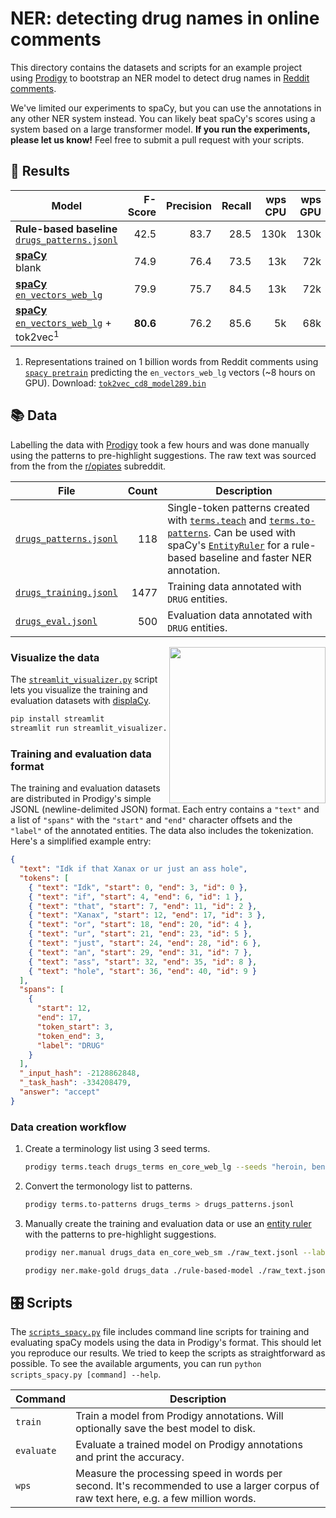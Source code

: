 # NER: detecting drug names in online comments

This directory contains the datasets and scripts for an example project using [Prodigy](https://prodi.gy) to bootstrap an NER model to detect drug names in [Reddit comments](https://files.pushshift.io/reddit/comments/).

We've limited our experiments to spaCy, but you can use the annotations in any other NER system instead. You can likely beat spaCy's scores using a system based on a large transformer model. **If you run the experiments, please let us know!** Feel free to submit a pull request with your scripts.

## 🧮 Results

| Model                                                                                                                         |  F-Score | Precision | Recall | wps CPU | wps GPU | # Examples |
| ----------------------------------------------------------------------------------------------------------------------------- | -------: | --------: | -----: | ------: | ------: | ---------: |
| **Rule-based baseline**<br />[`drugs_patterns.jsonl`](drugs_patterns.jsonl)                                                   |     42.5 |      83.7 |   28.5 |    130k |    130k |          0 |
| **[spaCy](https://spacy.io)**<br />blank                                                                                      |     74.9 |      76.4 |   73.5 |     13k |     72k |       1477 |
| **[spaCy](https://spacy.io)**<br /> [`en_vectors_web_lg`](https://spacy.io/models/en#en_vectors_web_lg)                       |     79.9 |      75.7 |   84.5 |     13k |     72k |       1477 |
| **[spaCy](https://spacy.io)**<br /> [`en_vectors_web_lg`](https://spacy.io/models/en#en_vectors_web_lg) + tok2vec<sup>1</sup> | **80.6** |      76.2 |   85.6 |      5k |     68k |       1477 |

1. Representations trained on 1 billion words from Reddit comments using [`spacy pretrain`](https://spacy.io/api/cli#pretrain) predicting the `en_vectors_web_lg` vectors (~8 hours on GPU). Download: [`tok2vec_cd8_model289.bin`](https://github.com/explosion/projects/releases/download/tok2vec/tok2vec_cd8_model289.bin)

## 📚 Data

Labelling the data with [Prodigy](https://prodi.gy) took a few hours and was done manually using the patterns to pre-highlight suggestions. The raw text was sourced from the from the [r/opiates](https://www.reddit.com/r/opiates/) subreddit.

| File                                           | Count | Description                                                                                                                                                                                                                                                                                                                     |
| ---------------------------------------------- | ----: | ------------------------------------------------------------------------------------------------------------------------------------------------------------------------------------------------------------------------------------------------------------------------------------------------------------------------------- |
| [`drugs_patterns.jsonl`](drugs_patterns.jsonl) |   118 | Single-token patterns created with [`terms.teach`](https://prodi.gy/docs/recipes#terms-teach) and [`terms.to-patterns`](https://prodi.gy/docs/recipes#terms-to-patterns). Can be used with spaCy's [`EntityRuler`](https://spacy.io/usage/rule-based-matching#entityruler) for a rule-based baseline and faster NER annotation. |
| [`drugs_training.jsonl`](drugs_eval.jsonl)     |  1477 | Training data annotated with `DRUG` entities.                                                                                                                                                                                                                                                                                   |
| [`drugs_eval.jsonl`](drugs_eval.jsonl)         |   500 | Evaluation data annotated with `DRUG` entities.                                                                                                                                                                                                                                                                                 |

<img width="250" src="https://user-images.githubusercontent.com/13643239/69343764-7eb5c900-0c6e-11ea-8efd-880048cba6b4.png" alt="" align="right">

### Visualize the data

The [`streamlit_visualizer.py`](streamlit_visualizer.py) script lets you visualize the training and evaluation datasets with [displaCy](https://spacy.io/usage/visualizers).

```bash
pip install streamlit
streamlit run streamlit_visualizer.py
```

### Training and evaluation data format

The training and evaluation datasets are distributed in Prodigy's simple JSONL (newline-delimited JSON) format. Each entry contains a `"text"` and a list of `"spans"` with the `"start"` and `"end"` character offsets and the `"label"` of the annotated entities. The data also includes the tokenization. Here's a simplified example entry:

```json
{
  "text": "Idk if that Xanax or ur just an ass hole",
  "tokens": [
    { "text": "Idk", "start": 0, "end": 3, "id": 0 },
    { "text": "if", "start": 4, "end": 6, "id": 1 },
    { "text": "that", "start": 7, "end": 11, "id": 2 },
    { "text": "Xanax", "start": 12, "end": 17, "id": 3 },
    { "text": "or", "start": 18, "end": 20, "id": 4 },
    { "text": "ur", "start": 21, "end": 23, "id": 5 },
    { "text": "just", "start": 24, "end": 28, "id": 6 },
    { "text": "an", "start": 29, "end": 31, "id": 7 },
    { "text": "ass", "start": 32, "end": 35, "id": 8 },
    { "text": "hole", "start": 36, "end": 40, "id": 9 }
  ],
  "spans": [
    {
      "start": 12,
      "end": 17,
      "token_start": 3,
      "token_end": 3,
      "label": "DRUG"
    }
  ],
  "_input_hash": -2128862848,
  "_task_hash": -334208479,
  "answer": "accept"
}
```

### Data creation workflow

1. Create a terminology list using 3 seed terms.
   ```bash
   prodigy terms.teach drugs_terms en_core_web_lg --seeds "heroin, benzos, weed"
   ```
2. Convert the termonology list to patterns.
   ```bash
   prodigy terms.to-patterns drugs_terms > drugs_patterns.jsonl
   ```
3. Manually create the training and evaluation data or use an [entity ruler](https://spacy.io/usage/rule-based-matching#entityruler) with the patterns to pre-highlight suggestions.
   ```bash
   prodigy ner.manual drugs_data en_core_web_sm ./raw_text.jsonl --label DRUG
   ```
   ```bash
   prodigy ner.make-gold drugs_data ./rule-based-model ./raw_text.jsonl --label DRUG --unsegmented
   ```

## 🎛 Scripts

The [`scripts_spacy.py`](scripts_spacy.py) file includes command line scripts for training and evaluating spaCy models using the data in Prodigy's format. This should let you reproduce our results. We tried to keep the scripts as straightforward as possible. To see the available arguments, you can run `python scripts_spacy.py [command] --help`.

| Command    | Description                                                                                                                           |
| ---------- | ------------------------------------------------------------------------------------------------------------------------------------- |
| `train`    | Train a model from Prodigy annotations. Will optionally save the best model to disk.                                                  |
| `evaluate` | Evaluate a trained model on Prodigy annotations and print the accuracy.                                                               |
| `wps`      | Measure the processing speed in words per second. It's recommended to use a larger corpus of raw text here, e.g. a few million words. |
